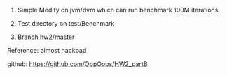 1. Simple Modify on jvm/dvm which can run benchmark 100M iterations.

2. Test directory on test/Benchmark

3. Branch hw2/master

Reference: almost hackpad

github: https://github.com/OppOops/HW2_partB


